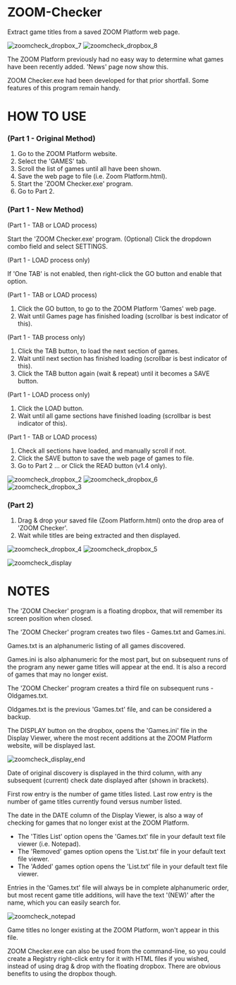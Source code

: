 # ZOOM-Checker
Extract game titles from a saved ZOOM Platform web page.

![zoomcheck_dropbox_7](https://github.com/Twombs/ZOOM-Checker/blob/main/Screenshots/Zoomcheck_dropbox_7.png?raw=true)
![zoomcheck_dropbox_8](https://github.com/Twombs/ZOOM-Checker/blob/main/Screenshots/Zoomcheck_dropbox_8.png?raw=true)

The ZOOM Platform previously had no easy way to determine what games have been recently added. 'News' page now show this.

ZOOM Checker.exe had been developed for that prior shortfall. Some features of this program remain handy.

# HOW TO USE
### (Part 1 - Original Method)
1. Go to the ZOOM Platform website.
2. Select the 'GAMES' tab.
3. Scroll the list of games until all have been shown.
4. Save the web page to file (i.e. Zoom Platform.html).
5. Start the 'ZOOM Checker.exe' program.
6. Go to Part 2.

### (Part 1 - New Method)
(Part 1 - TAB or LOAD process)

Start the 'ZOOM Checker.exe' program.
(Optional) Click the dropdown combo field and select SETTINGS.

(Part 1 - LOAD process only)

If 'One TAB' is not enabled, then right-click the GO button and enable that option.

(Part 1 - TAB or LOAD process)
1. Click the GO button, to go to the ZOOM Platform 'Games' web page.
2. Wait until Games page has finished loading (scrollbar is best indicator of this).

(Part 1 - TAB process only)
1. Click the TAB button, to load the next section of games.
2. Wait until next section has finished loading (scrollbar is best indicator of this).
3. Click the TAB button again (wait & repeat) until it becomes a SAVE button.

(Part 1 - LOAD process only)
1. Click the LOAD button.
2. Wait until all game sections have finished loading (scrollbar is best indicator of this).

(Part 1 - TAB or LOAD process)
1. Check all sections have loaded, and manually scroll if not.
2. Click the SAVE button to save the web page of games to file.
3. Go to Part 2 ... or Click the READ button (v1.4 only).

![zoomcheck_dropbox_2](https://github.com/Twombs/ZOOM-Checker/blob/main/Screenshots/Zoomcheck_dropbox_2.png?raw=true)
![zoomcheck_dropbox_6](https://github.com/Twombs/ZOOM-Checker/blob/main/Screenshots/Zoomcheck_dropbox_6.png?raw=true)
![zoomcheck_dropbox_3](https://github.com/Twombs/ZOOM-Checker/blob/main/Screenshots/Zoomcheck_dropbox_3.png?raw=true)

### (Part 2)
1. Drag & drop your saved file (Zoom Platform.html) onto the drop area of 'ZOOM Checker'.
2. Wait while titles are being extracted and then displayed.

![zoomcheck_dropbox_4](https://github.com/Twombs/ZOOM-Checker/blob/main/Screenshots/Zoomcheck_dropbox_4.png?raw=true)
![zoomcheck_dropbox_5](https://github.com/Twombs/ZOOM-Checker/blob/main/Screenshots/Zoomcheck_dropbox_5.png?raw=true)

![zoomcheck_display](https://github.com/Twombs/ZOOM-Checker/blob/main/Screenshots/Zoomcheck_display.png?raw=true)

# NOTES
The 'ZOOM Checker' program is a floating dropbox, that will remember its screen position when closed.

The 'ZOOM Checker' program creates two files - Games.txt and Games.ini.

Games.txt is an alphanumeric listing of all games discovered.

Games.ini is also alphanumeric for the most part, but on subsequent runs of the program any newer game titles will appear at the end. It is also a record of games that may no longer exist.

The 'ZOOM Checker' program creates a third file on subsequent runs - Oldgames.txt.

Oldgames.txt is the previous 'Games.txt' file, and can be considered a backup.

The DISPLAY button on the dropbox, opens the 'Games.ini' file in the Display Viewer, where the most recent additions at the ZOOM Platform website, will be displayed last.

![zoomcheck_display_end](https://github.com/Twombs/ZOOM-Checker/blob/main/Screenshots/Zoomcheck_display_end.png?raw=true)

Date of original discovery is displayed in the third column, with any subsequent (current) check date displayed after (shown in brackets).

First row entry is the number of game titles listed. Last row entry is the number of game titles currently found versus number listed.

The date in the DATE column of the Display Viewer, is also a way of checking for games that no longer exist at the ZOOM Platform.

- The 'Titles List' option opens the 'Games.txt' file in your default text file viewer (i.e. Notepad).
- The 'Removed' games option opens the 'List.txt' file in your default text file viewer.
- The 'Added' games option opens the 'List.txt' file in your default text file viewer.

Entries in the 'Games.txt' file will always be in complete alphanumeric order, but most recent game title additions, will have the text '(NEW)' after the name, which you can easily search for.

![zoomcheck_notepad](https://github.com/Twombs/ZOOM-Checker/blob/main/Screenshots/Zoomcheck_notepad.png?raw=true)

Game titles no longer existing at the ZOOM Platform, won't appear in this file.

ZOOM Checker.exe can also be used from the command-line, so you could create a Registry right-click entry for it with HTML files if you wished, instead of using drag & drop with the floating dropbox. There are obvious benefits to using the dropbox though.
